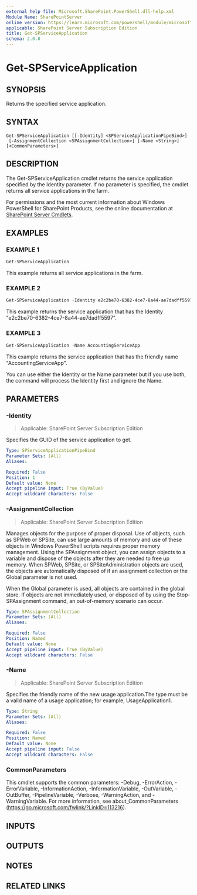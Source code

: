 ```yaml
---
external help file: Microsoft.SharePoint.PowerShell.dll-help.xml
Module Name: SharePointServer
online version: https://learn.microsoft.com/powershell/module/microsoft.sharepoint.powershell/get-spserviceapplication
applicable: SharePoint Server Subscription Edition
title: Get-SPServiceApplication
schema: 2.0.0
---
```


# Get-SPServiceApplication

## SYNOPSIS

Returns the specified service application.


## SYNTAX

```
Get-SPServiceApplication [[-Identity] <SPServiceApplicationPipeBind>]
 [-AssignmentCollection <SPAssignmentCollection>] [-Name <String>] [<CommonParameters>]
```

## DESCRIPTION
The Get-SPServiceApplication cmdlet returns the service application specified by the Identity parameter.
If no parameter is specified, the cmdlet returns all service applications in the farm.

For permissions and the most current information about Windows PowerShell for SharePoint Products, see the online documentation at [SharePoint Server Cmdlets](https://learn.microsoft.com/powershell/sharepoint/sharepoint-server/sharepoint-server-cmdlets).

## EXAMPLES

### EXAMPLE 1
```powershell
Get-SPServiceApplication
```

This example returns all service applications in the farm.

### EXAMPLE 2
```powershell
Get-SPServiceApplication -Identity e2c2be70-6382-4ce7-8a44-ae7dadff5597
```

This example returns the service application that has the Identity "e2c2be70-6382-4ce7-8a44-ae7dadff5597".

### EXAMPLE 3
```powershell
Get-SPServiceApplication -Name AccountingServiceApp
```

This example returns the service application that has the friendly name "AccountingServiceApp".

You can use either the Identity or the Name parameter but if you use both, the command will process the Identity first and ignore the Name.

## PARAMETERS

### -Identity

> Applicable: SharePoint Server Subscription Edition

Specifies the GUID of the service application to get.

```yaml
Type: SPServiceApplicationPipeBind
Parameter Sets: (All)
Aliases:

Required: False
Position: 1
Default value: None
Accept pipeline input: True (ByValue)
Accept wildcard characters: False
```

### -AssignmentCollection

> Applicable: SharePoint Server Subscription Edition

Manages objects for the purpose of proper disposal.
Use of objects, such as SPWeb or SPSite, can use large amounts of memory and use of these objects in Windows PowerShell scripts requires proper memory management.
Using the SPAssignment object, you can assign objects to a variable and dispose of the objects after they are needed to free up memory.
When SPWeb, SPSite, or SPSiteAdministration objects are used, the objects are automatically disposed of if an assignment collection or the Global parameter is not used.

When the Global parameter is used, all objects are contained in the global store.
If objects are not immediately used, or disposed of by using the Stop-SPAssignment command, an out-of-memory scenario can occur.

```yaml
Type: SPAssignmentCollection
Parameter Sets: (All)
Aliases:

Required: False
Position: Named
Default value: None
Accept pipeline input: True (ByValue)
Accept wildcard characters: False
```

### -Name

> Applicable: SharePoint Server Subscription Edition

Specifies the friendly name of the new usage application.The type must be a valid name of a usage application; for example, UsageApplication1.

```yaml
Type: String
Parameter Sets: (All)
Aliases:

Required: False
Position: Named
Default value: None
Accept pipeline input: False
Accept wildcard characters: False
```

### CommonParameters
This cmdlet supports the common parameters: -Debug, -ErrorAction, -ErrorVariable, -InformationAction, -InformationVariable, -OutVariable, -OutBuffer, -PipelineVariable, -Verbose, -WarningAction, and -WarningVariable. For more information, see about_CommonParameters (https://go.microsoft.com/fwlink/?LinkID=113216).

## INPUTS

## OUTPUTS

## NOTES

## RELATED LINKS
